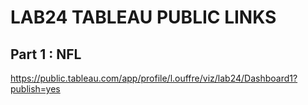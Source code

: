 # LAB24 TABLEAU PUBLIC LINKS  

## Part 1 : NFL
https://public.tableau.com/app/profile/l.ouffre/viz/lab24/Dashboard1?publish=yes 
